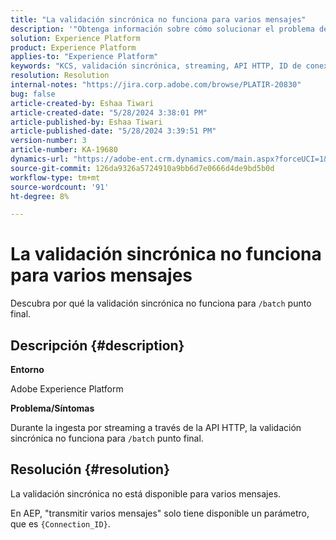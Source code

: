 ```yaml
---
title: "La validación sincrónica no funciona para varios mensajes"
description: '"Obtenga información sobre cómo solucionar el problema de validación sincrónica en el que la validación sincrónica no está disponible para varios mensajes".'
solution: Experience Platform
product: Experience Platform
applies-to: "Experience Platform"
keywords: "KCS, validación sincrónica, streaming, API HTTP, ID de conexión"
resolution: Resolution
internal-notes: "https://jira.corp.adobe.com/browse/PLATIR-20830"
bug: false
article-created-by: Eshaa Tiwari
article-created-date: "5/28/2024 3:38:01 PM"
article-published-by: Eshaa Tiwari
article-published-date: "5/28/2024 3:39:51 PM"
version-number: 3
article-number: KA-19680
dynamics-url: "https://adobe-ent.crm.dynamics.com/main.aspx?forceUCI=1&pagetype=entityrecord&etn=knowledgearticle&id=7d764741-081d-ef11-840b-6045bd026dc7"
source-git-commit: 126da9326a5724910a9bb6d7e0666d4de9bd5b0d
workflow-type: tm+mt
source-wordcount: '91'
ht-degree: 8%

---
```


# La validación sincrónica no funciona para varios mensajes


Descubra por qué la validación sincrónica no funciona para `/batch` punto final.

## Descripción {#description}


<b>Entorno</b>

Adobe Experience Platform

<b>Problema/Síntomas</b>

Durante la ingesta por streaming a través de la API HTTP, la validación sincrónica no funciona para `/batch` punto final.


## Resolución {#resolution}


La validación sincrónica no está disponible para varios mensajes.

En AEP, &quot;transmitir varios mensajes&quot; solo tiene disponible un parámetro, que es `{Connection_ID}`.
